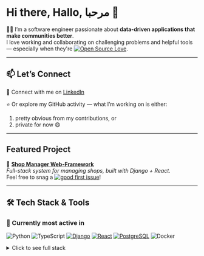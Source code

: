 # Hi there, Hallo, مرحبا 👋

👨‍💻 I’m a software engineer passionate about **data-driven applications that make communities better**.  
I love working and collaborating on challenging problems and helpful tools — especially when they're [![Open Source Love](https://badges.frapsoft.com/os/v1/open-source.svg?v=103)](https://github.com/ellerbrock/open-source-badges/).  

---

## 📫 Let’s Connect
💼 Connect with me on [LinkedIn](https://www.linkedin.com/in/marwa-maghnie/)

⭐ Or explore my GitHub activity — what I’m working on is either:  
1. pretty obvious from my contributions, or  
2. private for now 😄
   
---

## Featured Project
🔗 [**Shop Manager Web-Framework**](https://github.com/Maghnie/shop-manager)  
*Full-stack system for managing shops, built with Django + React.*  
Feel free to snag a [![good first issue](https://img.shields.io/badge/good%20first%20issue-7057ff?style=plastic&labelColor=7057ff&color=7057ff)](https://github.com/Maghnie/shop-manager/issues/3)!

---

## 🛠️ Tech Stack & Tools

### 🚀 Currently most active in

![Python](https://img.shields.io/badge/python-3670A0?style=for-the-badge&logo=python&logoColor=ffdd54) 
![TypeScript](https://img.shields.io/badge/typescript-%23007ACC.svg?style=for-the-badge&logo=typescript&logoColor=white)
[![Django](https://img.shields.io/badge/Django-092E20?style=for-the-badge&logo=django&logoColor=white)](https://djangoproject.com)
[![React](https://img.shields.io/badge/React-61DAFB?style=for-the-badge&logo=react&logoColor=black)](https://reactjs.org)
[![PostgreSQL](https://img.shields.io/badge/PostgreSQL-336791?style=for-the-badge&logo=postgresql&logoColor=white)](https://www.postgresql.org)
![Docker](https://img.shields.io/badge/docker-%230db7ed.svg?style=for-the-badge&logo=docker&logoColor=white)

<details>
  <summary>Click to see full stack</summary>

### 💻 Programming Languages

![Python](https://img.shields.io/badge/python-3670A0?style=for-the-badge&logo=python&logoColor=ffdd54) 
![TypeScript](https://img.shields.io/badge/typescript-%23007ACC.svg?style=for-the-badge&logo=typescript&logoColor=white)
![JavaScript](https://img.shields.io/badge/javascript-%23323330.svg?style=for-the-badge&logo=javascript&logoColor=%23F7DF1E)
![Java](https://img.shields.io/badge/java-%23ED8B00.svg?style=for-the-badge&logo=openjdk&logoColor=white)
![C++](https://img.shields.io/badge/c++-%2300599C.svg?style=for-the-badge&logo=c%2B%2B&logoColor=white)
![C](https://img.shields.io/badge/c-%2300599C.svg?style=for-the-badge&logo=c&logoColor=white) 
![Scala](https://img.shields.io/badge/scala-%23DC322F.svg?style=for-the-badge&logo=scala&logoColor=white) 
![PHP](https://img.shields.io/badge/php-%23777BB4.svg?style=for-the-badge&logo=php&logoColor=white)
[![SQL](https://img.shields.io/badge/SQL-336791?style=for-the-badge&logoColor=white)](https://en.wikipedia.org/wiki/SQL)

### 🌐 Web Development

[![Django](https://img.shields.io/badge/Django-092E20?style=for-the-badge&logo=django&logoColor=white)](https://djangoproject.com)
[![React](https://img.shields.io/badge/React-61DAFB?style=for-the-badge&logo=react&logoColor=black)](https://reactjs.org)
![HTML5](https://img.shields.io/badge/html5-%23E34F26.svg?style=for-the-badge&logo=html5&logoColor=white)
![CSS3](https://img.shields.io/badge/css3-%231572B6.svg?style=for-the-badge&logo=css3&logoColor=white)
[![Vite](https://img.shields.io/badge/Vite-646CFF?style=for-the-badge&logo=vite&logoColor=white)](https://vitejs.dev)
[![Streamlit](https://img.shields.io/badge/Streamlit-FF4B4B?style=for-the-badge&logo=streamlit&logoColor=white)](https://streamlit.io)

### 🗄️ Databases

[![PostgreSQL](https://img.shields.io/badge/PostgreSQL-336791?style=for-the-badge&logo=postgresql&logoColor=white)](https://www.postgresql.org)
[![MongoDB](https://img.shields.io/badge/MongoDB-%234ea94b.svg?style=for-the-badge&logo=mongodb&logoColor=white)](https://mongodb.com)
[![CrateDB](https://img.shields.io/badge/CrateDB-FF6900?style=for-the-badge&logo=data:image/svg+xml;base64,PHN2ZyB3aWR0aD0iMjQiIGhlaWdodD0iMjQiIHZpZXdCb3g9IjAgMCAyNCAyNCIgZmlsbD0ibm9uZSIgeG1sbnM9Imh0dHA6Ly93d3cudzMub3JnLzIwMDAvc3ZnIj4KPHBhdGggZD0iTTEyIDJMMjIgN1YxN0wxMiAyMkwyIDEyTDEyIDJaIiBmaWxsPSJ3aGl0ZSIvPgo8L3N2Zz4K&logoColor=white)](https://crate.io)
[![GraphDB](https://img.shields.io/badge/GraphDB-0085C3?style=for-the-badge&logoColor=white)](https://graphdb.ontotext.com)

### 📊 Data Science & Analytics

![NumPy](https://img.shields.io/badge/numpy-%23013243.svg?style=for-the-badge&logo=numpy&logoColor=white)
![Pandas](https://img.shields.io/badge/pandas-%23150458.svg?style=for-the-badge&logo=pandas&logoColor=white)
![scikit-learn](https://img.shields.io/badge/scikit--learn-%23F7931E.svg?style=for-the-badge&logo=scikit-learn&logoColor=white)
[![sktime](https://img.shields.io/badge/sktime-228B22?style=for-the-badge&logoColor=white)](https://www.sktime.net)
![SciPy](https://img.shields.io/badge/SciPy-%230C55A5.svg?style=for-the-badge&logo=scipy&logoColor=%white)
[![pgmpy](https://img.shields.io/badge/pgmpy-FF6B35?style=for-the-badge&logoColor=white)](https://pgmpy.org)

### 📈 Data Visualization
[![Matplotlib](https://img.shields.io/badge/Matplotlib-11557c?style=for-the-badge&logo=matplotlib&logoColor=white)](https://matplotlib.org)
![Plotly](https://img.shields.io/badge/Plotly-%233F4F75.svg?style=for-the-badge&logo=plotly&logoColor=white)
[![Seaborn](https://img.shields.io/badge/Seaborn-388E3C?style=for-the-badge&logoColor=white)](https://seaborn.pydata.org)
[![Mermaid](https://img.shields.io/badge/Mermaid-FF3670?style=for-the-badge&logo=mermaid&logoColor=white)](https://mermaid.js.org)
![Grafana](https://img.shields.io/badge/grafana-%23F46800.svg?style=for-the-badge&logo=grafana&logoColor=white)

### 🔬 Scientific Computing
[![MATLAB](https://img.shields.io/badge/MATLAB-0076A8?style=for-the-badge&logo=mathworks&logoColor=white)](https://mathworks.com/products/matlab.html)
[![Mathematica](https://img.shields.io/badge/Mathematica-DD1100?style=for-the-badge&logo=wolfram-mathematica&logoColor=white)](https://www.wolfram.com/mathematica/)
[![OpenModelica](https://img.shields.io/badge/OpenModelica-CF2029?style=for-the-badge&logo=openmodelica&logoColor=white)](https://www.openmodelica.org)

### 🏗️ Build Tools & Configuration
[![CMake](https://img.shields.io/badge/CMake-064F8C?style=for-the-badge&logo=cmake&logoColor=white)](https://cmake.org)
![Docker](https://img.shields.io/badge/docker-%230db7ed.svg?style=for-the-badge&logo=docker&logoColor=white)

### 📝 Data Formats & Markup
![Markdown](https://img.shields.io/badge/markdown-%23000000.svg?style=for-the-badge&logo=markdown&logoColor=white)
![LaTeX](https://img.shields.io/badge/latex-%23008080.svg?style=for-the-badge&logo=latex&logoColor=white)
[![JSON](https://img.shields.io/badge/JSON-000000?style=for-the-badge&logo=json&logoColor=white)](https://www.json.org)
[![YAML](https://img.shields.io/badge/YAML-CB171E?style=for-the-badge&logo=yaml&logoColor=white)](https://yaml.org)
[![TOML](https://img.shields.io/badge/TOML-9C4221?style=for-the-badge&logo=toml&logoColor=white)](https://toml.io)

### 🖥️ Operating Systems & Shell
![Linux](https://img.shields.io/badge/Linux-FCC624?style=for-the-badge&logo=linux&logoColor=black)
![Ubuntu](https://img.shields.io/badge/Ubuntu-E95420?style=for-the-badge&logo=ubuntu&logoColor=white)
![Windows](https://img.shields.io/badge/Windows-0078D6?style=for-the-badge&logo=windows&logoColor=white)
![Bash Script](https://img.shields.io/badge/bash_script-%23121011.svg?style=for-the-badge&logo=gnu-bash&logoColor=white)
![Windows Terminal](https://img.shields.io/badge/Windows%20Terminal-%234D4D4D.svg?style=for-the-badge&logo=windows-terminal&logoColor=white)
![PowerShell](https://img.shields.io/badge/PowerShell-%235391FE.svg?style=for-the-badge&logo=powershell&logoColor=white)

### 🧪 Testing
[![pytest](https://img.shields.io/badge/pytest-0A9EDC?style=for-the-badge&logo=pytest&logoColor=white)](https://pytest.org)
[![unittest](https://img.shields.io/badge/unittest-3670A0?style=for-the-badge&logo=python&logoColor=white)](https://docs.python.org/3/library/unittest.html)
![Jest](https://img.shields.io/badge/-jest-%23C21325?style=for-the-badge&logo=jest&logoColor=white)
![Vitest](https://img.shields.io/badge/-Vitest-252529?style=for-the-badge&logo=vitest&logoColor=FCC72B)
![Playwright](https://img.shields.io/badge/-playwright-%232EAD33?style=for-the-badge&logo=playwright&logoColor=white)
[![tcunit](https://img.shields.io/badge/tcunit-1E90FF?style=for-the-badge&logoColor=white)](https://tcunit.org)

### 🌐 IoT & Smart Buildings
[![FIWARE](https://img.shields.io/badge/FIWARE-5DC0CF?style=for-the-badge&logoColor=white)](https://www.fiware.org)
[![BACnet](https://img.shields.io/badge/BACnet-004080?style=for-the-badge&logoColor=white)](https://bacnet.org)
[![BAC0](https://img.shields.io/badge/BAC0-2E8B57?style=for-the-badge&logoColor=white)](https://bac0.readthedocs.io)
[![Brick](https://img.shields.io/badge/Brick-B8860B?style=for-the-badge&logoColor=white)](https://brickschema.org)
[![TwinCAT](https://img.shields.io/badge/TwinCAT-0078D4?style=for-the-badge&logoColor=white)](https://www.beckhoff.com/twincat/)
[![MQTT](https://img.shields.io/badge/MQTT-660066?style=for-the-badge&logo=mqtt&logoColor=white)](https://mqtt.org)
</details>

